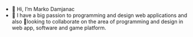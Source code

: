 - 👋 Hi, I’m Marko Damjanac
- 💞️ I have a big passion to programming and design web applications
and also 👀looking to collaborate on the area of programming and design in web app, software and game platform.
<!-- - 📫 How to reach me ... You can reach me on GitHub -->
<!-- - 🌱 I’m currently learning -->

<!---
damlern92/damlern92 is a ✨ special ✨ repository because its `README.md` (this file) appears on your GitHub profile.
You can click the Preview link to take a look at your changes.
--->
